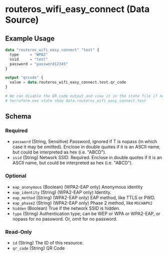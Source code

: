 # routeros_wifi_easy_connect (Data Source)


## Example Usage
```terraform
data "routeros_wifi_easy_connect" "test" {
  type     = "WPA2"
  ssid     = "test"
  password = "password12345"
}

output "qrcode" {
  value = data.routeros_wifi_easy_connect.test.qr_code
}

# We can disable the QR code output and view it in the state file if needed.
# terraform.exe state show data.routeros_wifi_easy_connect.test
```

<!-- schema generated by tfplugindocs -->
## Schema

### Required

- `password` (String, Sensitive) Password, ignored if T is nopass (in which case it may be omitted). Enclose in double quotes if it is an ASCII name, but could be interpreted as hex (i.e. "ABCD").
- `ssid` (String) Network SSID. Required. Enclose in double quotes if it is an ASCII name, but could be interpreted as hex (i.e. "ABCD").

### Optional

- `eap_anonymous` (Boolean) (WPA2-EAP only) Anonymous identity
- `eap_identity` (String) (WPA2-EAP only) Identity.
- `eap_method` (String) (WPA2-EAP only) EAP method, like TTLS or PWD.
- `eap_phase2` (String) (WPA2-EAP only) Phase 2 method, like `MSCHAPV2`
- `hidden` (Boolean) True if the network SSID is hidden.
- `type` (String) Authentication type; can be WEP or WPA or WPA2-EAP, or nopass for no password. Or, omit for no password.

### Read-Only

- `id` (String) The ID of this resource.
- `qr_code` (String) QR Code


